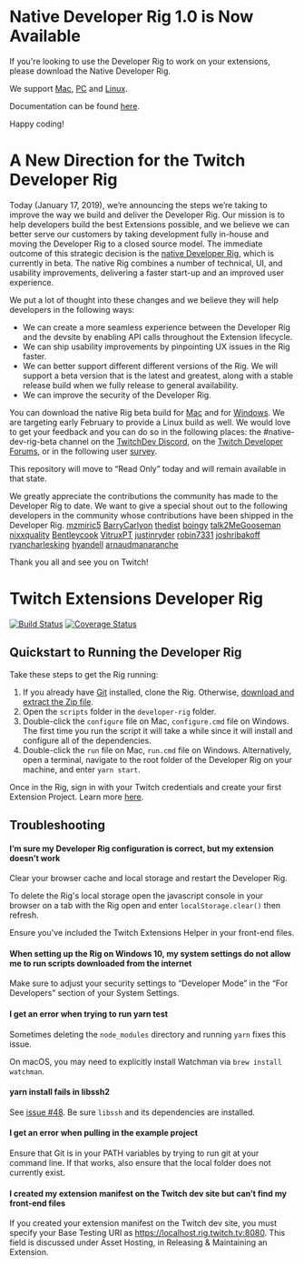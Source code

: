 # Native Developer Rig 1.0 is Now Available
If you're looking to use the Developer Rig to work on your extensions, please download the Native Developer Rig.  

We support [Mac](https://link.twitch.tv/2u8BNNm), [PC](https://s3-us-west-2.amazonaws.com/developer-rig-install-update-development/Twitch+Developer+Rig+Setup+1.0.0.exe) and [Linux](https://link.twitch.tv/2F8hFjw). 

Documentation can be found [here](https://dev.twitch.tv/docs/extensions/rig/).

Happy coding!

# A New Direction for the Twitch Developer Rig
Today (January 17, 2019), we’re announcing the steps we’re taking to improve the way we build and deliver the Developer Rig.  Our mission is to help developers build the best Extensions possible, and we believe we can better serve our customers by taking development fully in-house and moving the Developer Rig to a closed source model.  The immediate outcome of this strategic decision is the [native Developer Rig](https://discuss.dev.twitch.tv/t/announcing-the-native-developer-rig-beta/19126), which is currently in beta.  The native Rig combines a number of technical, UI, and usability improvements, delivering a faster start-up and an improved user experience.

We put a lot of thought into these changes  and we believe they will help developers in the following ways:
* We can create a more seamless experience between the Developer Rig and the devsite by enabling API calls throughout the Extension lifecycle.
* We can ship usability improvements by pinpointing UX issues in the Rig faster.
* We can better support different different versions of the Rig.  We will support a beta version that is the latest and greatest, along with a stable release build when we fully release to general availability.
* We can improve the security of the Developer Rig.

You can download the native Rig beta build for [Mac](https://s3-us-west-2.amazonaws.com/developer-rig-install-update-development/Twitch+Developer+Rig-0.9.5.dmg) and for [Windows](https://s3-us-west-2.amazonaws.com/developer-rig-install-update-development/Twitch+Developer+Rig+Setup+0.9.5.exe).  We are targeting early February to provide a Linux build as well.  We would love to get your feedback and you can do so in the following places: the #native-dev-rig-beta channel on the [TwitchDev Discord](https://link.twitch.tv/devchat), on the [Twitch Developer Forums](https://discuss.dev.twitch.tv/c/extensions), or in the following user [survey](https://goo.gl/forms/Cm4QvBDP2MHM70263).

This repository will move to “Read Only” today and will remain available in that state.    

We greatly appreciate the contributions the community has made to the Developer Rig to date. We want to give a special shout out to the following developers in the community whose contributions have been shipped in the Developer Rig. 
[mzmiric5](https://github.com/mzmiric5)
[BarryCarlyon](https://github.com/BarryCarlyon)
[thedist](https://github.com/thedist)
[boingy](https://github.com/boingy)
[talk2MeGooseman](https://github.com/talk2MeGooseman)
[nixxquality](https://github.com/nixxquality)
[Bentleycook](https://github.com/Bentleycook)
[VitruxPT](https://github.com/VitruxPT)
[justinryder](https://github.com/justinryder)
[robin7331](https://github.com/robin7331)
[joshribakoff](https://github.com/joshribakoff)
[ryancharlesking](https://github.com/ryancharlesking)
[hyandell](https://github.com/hyandell)
[arnaudmanaranche](https://github.com/arnaudmanaranche)

Thank you all and see you on Twitch!

# Twitch Extensions Developer Rig
[![Build Status](https://travis-ci.org/twitchdev/developer-rig.svg?branch=master)](https://travis-ci.org/twitchdev/developer-rig) [![Coverage Status](https://coveralls.io/repos/github/twitchdev/developer-rig/badge.svg)](https://coveralls.io/github/twitchdev/developer-rig)

## Quickstart to Running the Developer Rig
Take these steps to get the Rig running:

1.  If you already have [Git](https://git-scm.com/download) installed, clone the Rig.  Otherwise, [download and extract the Zip file](https://github.com/twitchdev/developer-rig/archive/master.zip).
2.  Open the `scripts` folder in the `developer-rig` folder.
3.  Double-click the `configure` file on Mac, `configure.cmd` file on Windows.  The first time you run the script it will take a while since it will install and configure all of the dependencies.
4. Double-click the `run` file on Mac, `run.cmd` file on Windows.  Alternatively, open a terminal, navigate to the root folder of the Developer Rig on your machine, and enter `yarn start`.

Once in the Rig, sign in with your Twitch credentials and create your first Extension Project.  Learn more [here](https://dev.twitch.tv/docs/extensions/rig/).


## Troubleshooting

#### I’m sure my Developer Rig configuration is correct, but my extension doesn’t work
Clear your browser cache and local storage and restart the Developer Rig.

To delete the Rig's local storage open the javascript console in your browser on a tab with the Rig open and enter `localStorage.clear()` then refresh.

Ensure you've included the Twitch Extensions Helper in your front-end files.

#### When setting up the Rig on Windows 10, my system settings do not allow me to run scripts downloaded from the internet
Make sure to adjust your security settings to “Developer Mode” in the “For Developers” section of your System Settings.

#### I get an error when trying to run yarn test
Sometimes deleting the `node_modules` directory and running `yarn` fixes this issue.

On macOS, you may need to explicitly install Watchman via `brew install watchman`.

#### yarn install fails in libssh2
See [issue #48](https://github.com/twitchdev/developer-rig/issues/48). Be sure `libssh` and its dependencies are installed.

#### I get an error when pulling in the example project
Ensure that Git is in your PATH variables by trying to run git at your command line. If that works, also ensure that the local folder does not currently exist.

#### I created my extension manifest on the Twitch dev site but can’t find my front-end files
If you created your extension manifest on the Twitch dev site, you must specify your Base Testing URI as https://localhost.rig.twitch.tv:8080. This field is discussed under Asset Hosting, in Releasing & Maintaining an Extension.
